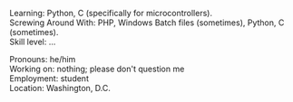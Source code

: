 Learning: Python, C (specifically for microcontrollers).\
Screwing Around With: PHP, Windows Batch files (sometimes), Python, C (sometimes).\
Skill level: ...

Pronouns: he/him\
Working on: nothing; please don't question me\
Employment: student\
Location: Washington, D.C.
